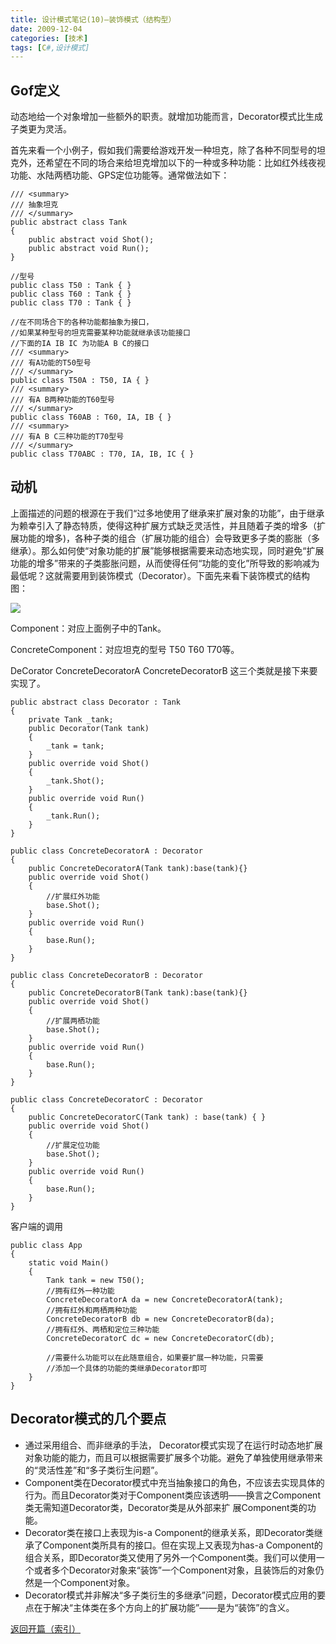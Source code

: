 ```yaml
---
title: 设计模式笔记(10)—装饰模式（结构型）
date: 2009-12-04
categories: [技术]
tags: [C#,设计模式]
---
```


## Gof定义

动态地给一个对象增加一些额外的职责。就增加功能而言，Decorator模式比生成子类更为灵活。

首先来看一个小例子，假如我们需要给游戏开发一种坦克，除了各种不同型号的坦克外，还希望在不同的场合来给坦克增加以下的一种或多种功能：比如红外线夜视功能、水陆两栖功能、GPS定位功能等。通常做法如下：

```
/// <summary>
/// 抽象坦克
/// </summary>
public abstract class Tank
{
    public abstract void Shot();
    public abstract void Run();
}

//型号
public class T50 : Tank { }
public class T60 : Tank { }
public class T70 : Tank { }

//在不同场合下的各种功能都抽象为接口，
//如果某种型号的坦克需要某种功能就继承该功能接口
//下面的IA IB IC 为功能A B C的接口
/// <summary>
/// 有A功能的T50型号
/// </summary>
public class T50A : T50, IA { }
/// <summary>
/// 有A B两种功能的T60型号
/// </summary>
public class T60AB : T60, IA, IB { }
/// <summary>
/// 有A B C三种功能的T70型号
/// </summary>
public class T70ABC : T70, IA, IB, IC { }
```

## 动机

上面描述的问题的根源在于我们“过多地使用了继承来扩展对象的功能”，由于继承为赖幸引入了静态特质，使得这种扩展方式缺乏灵活性，并且随着子类的增多（扩展功能的增多)，各种子类的组合（扩展功能的组合）会导致更多子类的膨胀（多继承）。那么如何使“对象功能的扩展”能够根据需要来动态地实现，同时避免“扩展功能的增多”带来的子类膨胀问题，从而使得任何“功能的变化”所导致的影响减为最低呢？这就需要用到装饰模式（Decorator）。下面先来看下装饰模式的结构图：

![](https://cdn.jsdelivr.net/gh/oec2003/hblog-images/img/202201290619381.jpg)

Component：对应上面例子中的Tank。

ConcreteComponent：对应坦克的型号 T50 T60 T70等。

DeCorator ConcreteDecoratorA ConcreteDecoratorB 这三个类就是接下来要实现了。

```
public abstract class Decorator : Tank
{
    private Tank _tank;
    public Decorator(Tank tank)
    {
        _tank = tank;
    }
    public override void Shot()
    {
        _tank.Shot();
    }
    public override void Run()
    {
        _tank.Run();
    }
}

public class ConcreteDecoratorA : Decorator
{
    public ConcreteDecoratorA(Tank tank):base(tank){}
    public override void Shot()
    {
        //扩展红外功能
        base.Shot();
    }
    public override void Run()
    {
        base.Run();
    }
}

public class ConcreteDecoratorB : Decorator
{
    public ConcreteDecoratorB(Tank tank):base(tank){}
    public override void Shot()
    {
        //扩展两栖功能
        base.Shot();
    }
    public override void Run()
    {
        base.Run();
    }
}

public class ConcreteDecoratorC : Decorator
{
    public ConcreteDecoratorC(Tank tank) : base(tank) { }
    public override void Shot()
    {
        //扩展定位功能
        base.Shot();
    }
    public override void Run()
    {
        base.Run();
    }
}
```

客户端的调用

```
public class App
{
    static void Main()
    {
        Tank tank = new T50();
        //拥有红外一种功能
        ConcreteDecoratorA da = new ConcreteDecoratorA(tank);
        //拥有红外和两栖两种功能
        ConcreteDecoratorB db = new ConcreteDecoratorB(da);
        //拥有红外、两栖和定位三种功能
        ConcreteDecoratorC dc = new ConcreteDecoratorC(db);

        //需要什么功能可以在此随意组合，如果要扩展一种功能，只需要
        //添加一个具体的功能的类继承Decorator即可
    }
}
```

## Decorator模式的几个要点

* 通过采用组合、而非继承的手法， Decorator模式实现了在运行时动态地扩展对象功能的能力，而且可以根据需要扩展多个功能。避免了单独使用继承带来的“灵活性差”和“多子类衍生问题”。
* Component类在Decorator模式中充当抽象接口的角色，不应该去实现具体的行为。而且Decorator类对于Component类应该透明——换言之Component类无需知道Decorator类，Decorator类是从外部来扩 展Component类的功能。
* Decorator类在接口上表现为is-a Component的继承关系，即Decorator类继承了Component类所具有的接口。但在实现上又表现为has-a Component的组合关系，即Decorator类又使用了另外一个Component类。我们可以使用一个或者多个Decorator对象来“装饰”一个Component对象，且装饰后的对象仍然是一个Component对象。
* Decorator模式并非解决“多子类衍生的多继承”问题，Decorator模式应用的要点在于解决“主体类在多个方向上的扩展功能”——是为“装饰”的含义。

[返回开篇（索引）](http://blog.fwhyy.com/2009/11/design-patterns-notes-1-index/)

